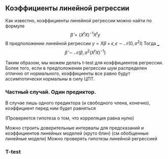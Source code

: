 ## Коэффициенты линейной регрессии
Как известно, коэффициенты линейной регрессии можно найти по формуле
$$\hat\beta = (X^tX)^{-1}X^ty$$
В предположении линейной регрессии $y = X\beta + \epsilon, \epsilon \sim \mathcal{N}(0, \sigma^2I)$
Тогда [_](obsidian://adv-uri?vault=General%20ML&filepath=%D0%9B%D0%B8%D0%BD%D0%B5%D0%B9%D0%BD%D0%B0%D1%8F%20%D1%80%D0%B5%D0%B3%D1%80%D0%B5%D1%81%D1%81%D0%B8%D1%8F%2F%D0%9F%D0%BE%D1%81%D1%82%D0%B0%D0%BD%D0%BE%D0%B2%D0%BA%D0%B0%20%D0%B7%D0%B0%D0%B4%D0%B0%D1%87%D0%B8.md&block=estimate-variance)
$$\hat\beta \sim \mathcal{N}(\beta, \sigma^2(X^tX)^{-1})$$

Таким образом, мы можем делать t-test для коэффициентов регрессии. Более того, если в предположении регрессии шум распределен отлично от нормального, коэффициенты все равно будут ассимпотически нормальны в силу ЦПТ.
### Частный случай. Один предиктор.
В случае лишь одного предиктора (и свободного члена, конечно), коэффициент перед ним будет равняться 

(Проверяется гипотеза о том, что корреляция равна нулю)



Можно строить доверительные интервалы для предсказаний и коэффициентов линейных моделей (круто блин) (см обобщенные линейные модели)
Можно проверять гипотезы линейной регрессией


### T-test